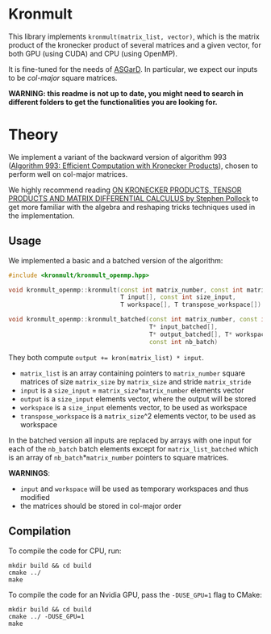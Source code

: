 # Kronmult

This library implements `kronmult(matrix_list, vector)`, which is the matrix product of the kronecker product of several matrices and a given vector, for both GPU (using CUDA) and CPU (using OpenMP).

It is fine-tuned for the needs of [ASGarD](https://github.com/project-asgard/asgard).
In particular, we expect our inputs to be *col-major* square matrices.

**WARNING: this readme is not up to date, you might need to search in different folders to get the functionalities you are looking for.**

# Theory

We implement a variant of the backward version of algorithm 993 ([Algorithm 993: Efficient Computation with Kronecker Products](https://dl.acm.org/doi/abs/10.1145/3291041)), chosen to perform well on col-major matrices.

We highly recommend reading [ON KRONECKER PRODUCTS, TENSOR PRODUCTS AND MATRIX DIFFERENTIAL CALCULUS by Stephen Pollock](https://www.le.ac.uk/economics/research/RePEc/lec/leecon/dp14-02.pdf) to get more familiar with the algebra and reshaping tricks techniques used in the implementation.

## Usage

We implemented a basic and a batched version of the algorithm:

```cpp
#include <kronmult/kronmult_openmp.hpp>

void kronmult_openmp::kronmult(const int matrix_number, const int matrix_size, T const * const matrix_list[], const int matrix_stride,
                               T input[], const int size_input,
                               T workspace[], T transpose_workspace[])

void kronmult_openmp::kronmult_batched(const int matrix_number, const int matrix_size, T const * const matrix_list_batched[], const int matrix_stride,
                                       T* input_batched[],
                                       T* output_batched[], T* workspace_batched[],
                                       const int nb_batch)
```

They both compute `output += kron(matrix_list) * input`.

- `matrix_list` is an array containing pointers to `matrix_number` square matrices of size `matrix_size` by `matrix_size` and stride `matrix_stride`
- `input` is a `size_input` = `matrix_size`^`matrix_number` elements vector
- `output` is a `size_input` elements vector, where the output will be stored
- `workspace` is a `size_input` elements vector, to be used as workspace
- `transpose_workspace` is a `matrix_size`^2 elements vector, to be used as workspace

In the batched version all inputs are replaced by arrays with one input for each of the `nb_batch` batch elements except for `matrix_list_batched` which is an array of `nb_batch`*`matrix_number` pointers to square matrices.

**WARNINGS**:

- `input` and `workspace` will be used as temporary workspaces and thus modified
- the matrices should be stored in col-major order

## Compilation

To compile the code for CPU, run:

```
mkdir build && cd build
cmake ../
make
```

To compile the code for an Nvidia GPU, pass the `-DUSE_GPU=1` flag to CMake:

```
mkdir build && cd build
cmake ../ -DUSE_GPU=1
make
```
